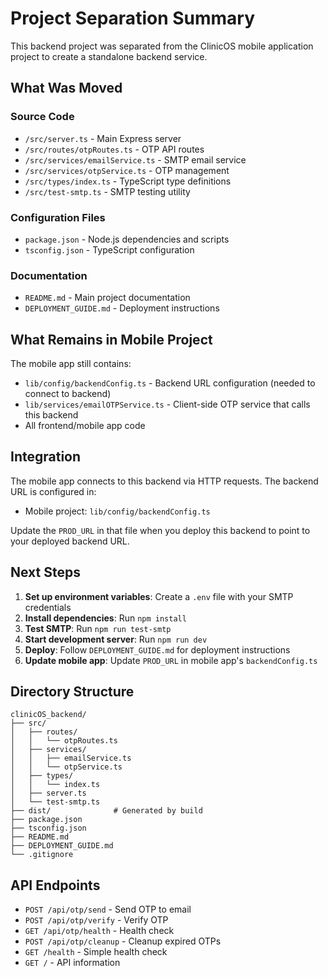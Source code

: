 # Project Separation Summary

This backend project was separated from the ClinicOS mobile application project to create a standalone backend service.

## What Was Moved

### Source Code
- `/src/server.ts` - Main Express server
- `/src/routes/otpRoutes.ts` - OTP API routes
- `/src/services/emailService.ts` - SMTP email service
- `/src/services/otpService.ts` - OTP management
- `/src/types/index.ts` - TypeScript type definitions
- `/src/test-smtp.ts` - SMTP testing utility

### Configuration Files
- `package.json` - Node.js dependencies and scripts
- `tsconfig.json` - TypeScript configuration

### Documentation
- `README.md` - Main project documentation
- `DEPLOYMENT_GUIDE.md` - Deployment instructions

## What Remains in Mobile Project

The mobile app still contains:
- `lib/config/backendConfig.ts` - Backend URL configuration (needed to connect to backend)
- `lib/services/emailOTPService.ts` - Client-side OTP service that calls this backend
- All frontend/mobile app code

## Integration

The mobile app connects to this backend via HTTP requests. The backend URL is configured in:
- Mobile project: `lib/config/backendConfig.ts`

Update the `PROD_URL` in that file when you deploy this backend to point to your deployed backend URL.

## Next Steps

1. **Set up environment variables**: Create a `.env` file with your SMTP credentials
2. **Install dependencies**: Run `npm install`
3. **Test SMTP**: Run `npm run test-smtp`
4. **Start development server**: Run `npm run dev`
5. **Deploy**: Follow `DEPLOYMENT_GUIDE.md` for deployment instructions
6. **Update mobile app**: Update `PROD_URL` in mobile app's `backendConfig.ts`

## Directory Structure

```
clinicOS_backend/
├── src/
│   ├── routes/
│   │   └── otpRoutes.ts
│   ├── services/
│   │   ├── emailService.ts
│   │   └── otpService.ts
│   ├── types/
│   │   └── index.ts
│   ├── server.ts
│   └── test-smtp.ts
├── dist/              # Generated by build
├── package.json
├── tsconfig.json
├── README.md
├── DEPLOYMENT_GUIDE.md
└── .gitignore
```

## API Endpoints

- `POST /api/otp/send` - Send OTP to email
- `POST /api/otp/verify` - Verify OTP
- `GET /api/otp/health` - Health check
- `POST /api/otp/cleanup` - Cleanup expired OTPs
- `GET /health` - Simple health check
- `GET /` - API information

